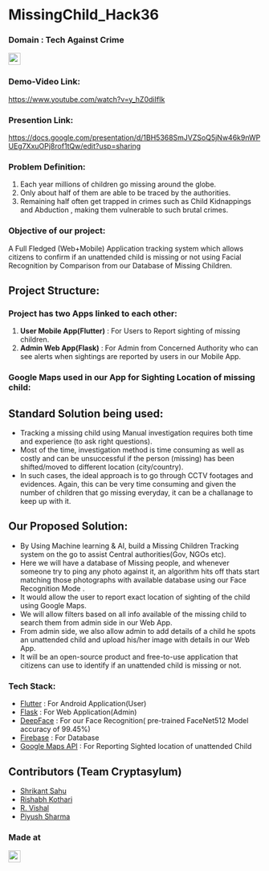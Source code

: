 # MissingChild_Hack36

### Domain : Tech Against Crime
<a href="https://hack36.com"> <img src="https://cutt.ly/BuiltAtHack36" height=24px> </a>

### Demo-Video Link:
https://www.youtube.com/watch?v=y_hZ0diIfIk

### Presention Link:
https://docs.google.com/presentation/d/1BH5368SmJVZSoQ5jNw46k9nWPUEg7XxuOPj8rof1tQw/edit?usp=sharing

### Problem Definition: 
1. Each year millions of children go missing around the globe.
2. Only about half of them are able to be traced by the authorities.
3. Remaining half often get trapped in crimes such as Child Kidnappings and Abduction , making them vulnerable to such brutal crimes.

### Objective of our project:
A Full Fledged (Web+Mobile) Application tracking system which allows citizens to confirm if an unattended child is missing or not using Facial Recognition by Comparison from our Database of Missing Children.

## Project Structure:
### Project has two Apps linked to each other:
1. **User Mobile App(Flutter)** : For Users to Report sighting of missing children.
2. **Admin Web App(Flask)** : For Admin from Concerned Authority who can see alerts when sightings are reported by users in our Mobile App.

### Google Maps used in our App for Sighting Location of missing child:

## Standard Solution being used:
* Tracking a missing child using Manual investigation requires both time and experience (to ask right questions). 
* Most of the time, investigation method is time consuming as well as costly and can be unsuccessful if the person (missing) has been shifted/moved to different location (city/country).
* In such cases, the ideal approach is to go through CCTV footages and evidences. Again, this can be very time consuming and given the number of children that go missing everyday, it can be a challanage to keep up with it.

## Our Proposed Solution:
* By Using Machine learning & AI, build a Missing Children Tracking system on the go to assist Central authorities(Gov, NGOs etc).
* Here we will have a database of Missing people, and whenever someone try to ping any photo against it, an algorithm hits off thats start matching those photographs with available database using our Face Recognition Mode .
* It would allow the user to report exact location of sighting of the child using Google Maps.
* We will allow filters based on all info available of the missing child to search them from admin side in our Web App.
* From admin side, we also allow admin to add details of a child he spots an unattended child and upload his/her image with details in our Web App.
* It will be an open-source product and free-to-use application that citizens can use to identify if an unattended child is missing or not.

### Tech Stack:

* [Flutter](https://flutter.dev/) : For Android Application(User)
* [Flask](https://flask.palletsprojects.com/en/2.1.x/) : For Web Application(Admin)
* [DeepFace](https://pypi.org/project/deepface/) : For our Face Recognition( pre-trained FaceNet512 Model accuracy of 99.45%)
* [Firebase](https://firebase.google.com/?gclsrc=aw.ds)  : For Database
* [Google Maps API](https://developers.google.com/maps) : For Reporting Sighted location of unattended Child

## Contributors (Team Cryptasylum)
- [Shrikant Sahu](https://github.com/shrikantsahu2004)
- [Rishabh Kothari](https://github.com/rishabh547)
- [R. Vishal](https://github.com/vishalr-22)
- [Piyush Sharma](https://github.com/TigerAtGit)

### Made at 
<a href="https://hack36.com"> <img src="https://cutt.ly/BuiltAtHack36" height=24px> </a>
